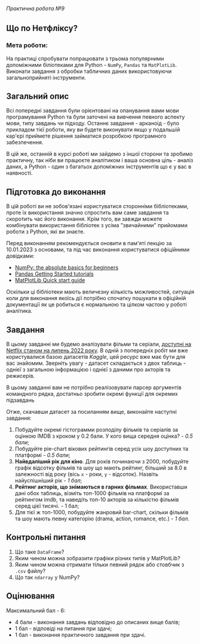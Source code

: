 ###### Практична робота №9
## Що по Нетфліксу?

### Мета роботи:
На практиці спробувати попрацювати з трьома популярними допоміжними біліотеками для Python - `NumPy`, `Pandas` та `MatPlotLib`. Виконати завдання з обробки табличних даних використовуючи загальноприйняті інструменти.

## Загальний опис
Всі попередні завдання були орієнтовані на опанування вами мови програмування Python та були заточені на вивчення певного аспекту мови, типу завдань чи підходу. Останнє завдання - арканоід - було прикладом тієї роботи, яку ви будете виконувати якщо у подальшій кар'єрі приймете рішення займатися розробкою програмного забезпечення. 

В цій же, останній в курсі роботі ми зайдемо з іншої сторони та зробимо практичну, так ніби ви працюєте аналітиком і ваша основна ціль - аналіз даних, а Python - один з багатьох допоміжних інструментів що є у вас в наявності.  

## Підготовка до виконання
В цій роботі ви не зобов'язані користуватися сторонніми бібліотеками, проте їх використання значно спростить вам саме завдання та скоротить час його виконання. Крім того, ви завжди можете комбінувати використання бібліотек з усіма "звичайними" прийомами роботи з Python, які ви знаєте.

Перед виконанням рекомендується оновити в пам'яті лекцію за 10.01.2023 з основами, та під час виконання користуватися офіційними довідками:
- [NumPy: the absolute basics for beginners](https://numpy.org/doc/stable/user/absolute_beginners.html#numpy-the-absolute-basics-for-beginners) 
- [Pandas Getting Started tutorials](https://pandas.pydata.org/docs/getting_started/intro_tutorials/index.html)
- [MatPlotLib Quick start guide](https://matplotlib.org/stable/tutorials/introductory/quick_start.html)

Оскільки ці бібліотеки мають величезну кількість можливостей, ситуація коли для виконання якоїсь дії потрібно спочатку пошукати в офіційній документації як це робиться є нормальною та цілком частою у роботі аналітика.


## Завдання
В цьому завданні ми будемо аналізувати фільми та серіали, [доступні на Netflix станом на липень 2022 року](https://www.kaggle.com/datasets/victorsoeiro/netflix-tv-shows-and-movies?select=titles.csv). В одній з попередніх робіт ми вже користувалися базою датасетів _Kaggle_, цей ресурс вже має бути для вас знайомим. Зверніть увагу - датасет складається з двох таблиць - однієї з загальною інформацією і однієї з даними про акторів та режисерів.

В цьому завданні вам не потрібно реалізовувати парсер аргументів командного рядка, достатньо зробити окремі функції для окремих підзавдань

Отже, скачавши датасет за посиланням вище, виконайте наступні завдання:
1. Побудуйте окремі гістограмми розподілу фільмів та серіалів за оцінкою IMDB з кроком у 0.2 бали. У кого вища середня оцінка? - _0.5 бали_;
2. Побудуйте pie-chart вікових рейтингів серед усіх шоу доступних та платформі - _0.5 бали_;
2. **Найвдаліший рік для кіно**. Для років починаючи з 2000, побудуйте графік відсотку фільмів та шоу що мають рейтинг, більший за 8.0 в залежності від року (вісь `x` - роки, `y` - відсоток). Назвіть найуспішніший рік - _1 бал_;  
3. **Рейтинг акторів, що знімаються в гарних фільмах**. Використавши дані обох таблиць, візміть топ-1000 фільмів на платформі за рейтингом imdb, та наведіть топ-10 акторів за кількістю фільмів серед цієї тисячі. - 1 бал;
4. Для тієї ж топ-1000, побудуйте жанровий bar-chart, скільки фільмів та шоу мають певну категорію (drama, action, romance, etc.) - _1 бал_.

## Контрольні питання
1. Що таке `DataFrame`?
2. Яким чином можна зобразити графіки різних типів у MatPlotLib?
3. Яким чином можна отримати тільки певний рядок або стовбчик з `.csv` файлу?
4. Що так `ndarray` у NumPy?

## Оцінювання
Максимальний бал - 6:
- 4 бали - виконання завдань відповідно до описаних вище балів;
- 1 бал - відповіді на питання при здачі;
- 1 бал - виконання практичного завдання при здачі.


